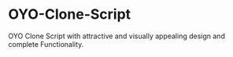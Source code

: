 # OYO-Clone-Script
OYO Clone Script with attractive and visually appealing design and complete Functionality.
